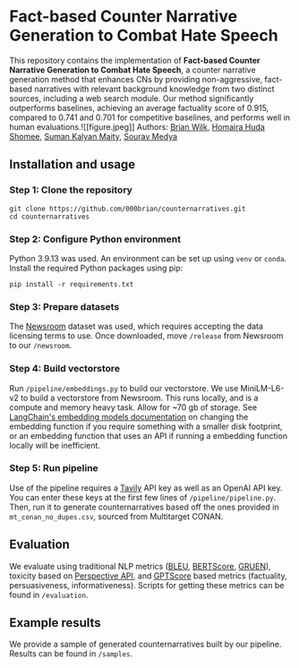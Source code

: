 # Fact-based Counter Narrative Generation to Combat Hate Speech
This repository contains the implementation of **Fact-based Counter Narrative Generation to Combat Hate Speech**, a counter narrative generation method that enhances CNs by providing non-aggressive, fact-based narratives with relevant background knowledge from two distinct sources, including a web search module. Our method significantly outperforms baselines, achieving an average factuality score of 0.915, compared to 0.741 and 0.701 for competitive baselines, and performs well in human evaluations.![[figure.jpeg]]
Authors: [Brian Wilk](https://000brian.github.io/), [Homaira Huda Shomee](https://hhshomee.github.io/), [Suman Kalyan Maity](https://sites.mst.edu/smaity/), [Sourav Medya](https://souravmedya.github.io/)
## Installation and usage
### Step 1: Clone the repository
```
git clone https://github.com/000brian/counternarratives.git
cd counternarratives
```
### Step 2: Configure Python environment
Python 3.9.13 was used. An environment can be set up using `venv` or `conda`. Install the required Python packages using pip:
```
pip install -r requirements.txt
```
### Step 3: Prepare datasets
The [Newsroom](https://lil.nlp.cornell.edu/newsroom/]) dataset was used, which requires accepting the data licensing terms to use. Once downloaded, move `/release` from Newsroom to our `/newsroom`.
### Step 4: Build vectorstore
Run `/pipeline/embeddings.py` to build our vectorstore. We use MiniLM-L6-v2 to build a vectorstore from Newsroom. This runs locally, and is a compute and memory heavy task. Allow for ~70 gb of storage. See [LangChain's embedding models documentation](https://python.langchain.com/docs/integrations/text_embedding/) on changing the embedding function if you require something with a smaller disk footprint, or an embedding function that uses an API if running a embedding function locally will be inefficient.
### Step 5: Run pipeline
Use of the pipeline requires a [Tavily](https://tavily.com/) API key as well as an OpenAI API key. You can enter these keys at the first few lines of `/pipeline/pipeline.py`. Then, run it to generate counternarratives based off the ones provided in `mt_conan_no_dupes.csv`, sourced from Multitarget CONAN.

## Evaluation
We evaluate using traditional NLP metrics ([BLEU](https://www.nltk.org/_modules/nltk/translate/bleu_score.html), [BERTScore](https://github.com/Tiiiger/bert_score), [GRUEN](https://github.com/WanzhengZhu/GRUEN)), toxicity based on [Perspective API](https://www.perspectiveapi.com/), and [GPTScore](https://arxiv.org/abs/2302.04166) based metrics (factuality, persuasiveness, informativeness). Scripts for getting these metrics can be found in `/evaluation`.

## Example results
We provide a sample of generated counternarratives built by our pipeline. Results can be found in `/samples`.




